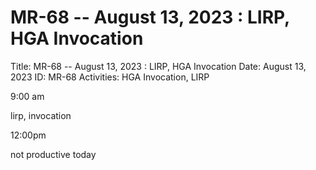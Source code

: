 # MR-68 -- August 13, 2023 : LIRP, HGA Invocation

Title: MR-68 -- August 13, 2023 : LIRP, HGA Invocation
Date: August 13, 2023
ID: MR-68
Activities: HGA Invocation, LIRP

9:00 am

lirp, invocation

12:00pm

not productive today